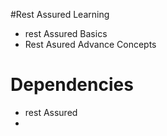 #Rest Assured Learning

- rest Assured Basics
- Rest Asured Advance Concepts

#  Dependencies
- rest Assured 
- 